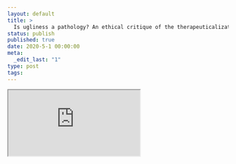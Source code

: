 ```yaml
---
layout: default
title: >
  Is ugliness a pathology? An ethical critique of the therapeuticalization of cosmetic surgery
status: publish
published: true
date: 2020-5-1 00:00:00
meta:
  _edit_last: "1"
type: post
tags:
---
```

<div  id="qrcode"></div>
<div>
<iframe src="https://researchers.mq.edu.au/en/publications/is-ugliness-a-pathology-an-ethical-critique-of-the-therapeuticali">
</iframe>
</div>

<script type="text/javascript" src="{site.baseurl}/js/qr/qrcode.js"></script>
<script type="text/javascript">
new QRCode(document.getElementById("qrcode"), "https://researchers.mq.edu.au/en/publications/is-ugliness-a-pathology-an-ethical-critique-of-the-therapeuticali");
</script>
        